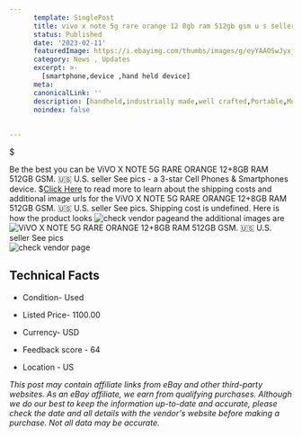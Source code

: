 ```yaml
---
      template: SinglePost
      title: vivo x note 5g rare orange 12 8gb ram 512gb gsm u s seller see pics
      status: Published
      date: '2023-02-11'
      featuredImage: https://i.ebayimg.com/thumbs/images/g/eyYAAOSwJyxj3HpN/s-l225.jpg
      category: News , Updates
      excerpt: >-
        [smartphone,device ,hand held device]
      meta:
      canonicalLink: ''
      description: [handheld,industrially made,well crafted,Portable,Mobile,Compact,Convenient,Lightweight,Maneuverable,Man-portable,Miniature,Carriable,Hand-held,Light,Holdable,Transportable,Mobile device,Pocket-sized,On-the-go,Wireless,Cordless,Compact size,Convenient size, smartphone,device ,hand held device]
      noindex: false
      
        
---
```

$

Be the best you can be  ViVO X NOTE 5G RARE ORANGE 12+8GB RAM 512GB GSM. 🇺🇸 U.S. seller See pics - a 3-star Cell Phones & Smartphones device.
$[Click Here](https://www.ebay.com/itm/234892127393?hash=item36b0a96ca1%3Ag%3AeyYAAOSwJyxj3HpN&mkevt=1&mkcid=1&mkrid=711-53200-19255-0&campid=%253CePNCampaignId%253E&customid=%253CreferenceId%253E&toolid=10049) to read more to learn about the shipping costs and additional image urls for the ViVO X NOTE 5G RARE ORANGE 12+8GB RAM 512GB GSM. 🇺🇸 U.S. seller See pics. Shipping cost is undefined. Here is how the product looks ![check vendor page](https://i.ebayimg.com/thumbs/images/g/eyYAAOSwJyxj3HpN/s-l225.jpg)and the additional images are![ViVO X NOTE 5G RARE ORANGE 12+8GB RAM 512GB GSM. 🇺🇸 U.S. seller See pics](https://i.ebayimg.com/images/g/eyYAAOSwJyxj3HpN/s-l1600.jpg)![check vendor page](https://origin-galleryplus.ebayimg.com/ws/web/234892127393_2_0_1/225x225.jpg,https://origin-galleryplus.ebayimg.com/ws/web/234892127393_3_0_1/225x225.jpg,https://origin-galleryplus.ebayimg.com/ws/web/234892127393_4_0_1/225x225.jpg,https://origin-galleryplus.ebayimg.com/ws/web/234892127393_5_0_1/225x225.jpg,https://origin-galleryplus.ebayimg.com/ws/web/234892127393_6_0_1/225x225.jpg,https://origin-galleryplus.ebayimg.com/ws/web/234892127393_7_0_1/225x225.jpg,https://origin-galleryplus.ebayimg.com/ws/web/234892127393_8_0_1/225x225.jpg,https://origin-galleryplus.ebayimg.com/ws/web/234892127393_9_0_1/225x225.jpg,https://origin-galleryplus.ebayimg.com/ws/web/234892127393_10_0_1/225x225.jpg,https://origin-galleryplus.ebayimg.com/ws/web/234892127393_11_0_1/225x225.jpg,https://origin-galleryplus.ebayimg.com/ws/web/234892127393_12_0_1/225x225.jpg,https://origin-galleryplus.ebayimg.com/ws/web/234892127393_13_0_1/225x225.jpg,https://origin-galleryplus.ebayimg.com/ws/web/234892127393_14_0_1/225x225.jpg,https://origin-galleryplus.ebayimg.com/ws/web/234892127393_15_0_1/225x225.jpg,https://origin-galleryplus.ebayimg.com/ws/web/234892127393_16_0_1/225x225.jpg,https://origin-galleryplus.ebayimg.com/ws/web/234892127393_17_0_1/225x225.jpg,https://origin-galleryplus.ebayimg.com/ws/web/234892127393_18_0_1/225x225.jpg,https://origin-galleryplus.ebayimg.com/ws/web/234892127393_19_0_1/225x225.jpg,https://origin-galleryplus.ebayimg.com/ws/web/234892127393_20_0_1/225x225.jpg)



 ## Technical Facts 



     
      

 - Condition- Used 


      

 - Listed Price- 1100.00 


      

 - Currency- USD 


      

 - Feedback score - 64 


      

 - Location - US 


      
      

 *_This post may contain affiliate links from eBay and other third-party websites. As an eBay affiliate, we earn from qualifying purchases. Although we do our best to keep the information up-to-date and accurate, please check the date and all details with the vendor's website before making a purchase. Not all data may be accurate._*






